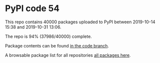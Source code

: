 # PyPI code 54

This repo contains 40000 packages uploaded to PyPI between 
2019-10-14 15:38 and 2019-10-31 13:06.

The repo is 94% (37986/40000) complete.

Package contents can be found [in the code branch](https://github.com/pypi-data/pypi-mirror-54/tree/code/packages).

A browsable package list for all repositories [all packages here](https://pypi-data.github.io/website/repositories/pypi-mirror-54).


